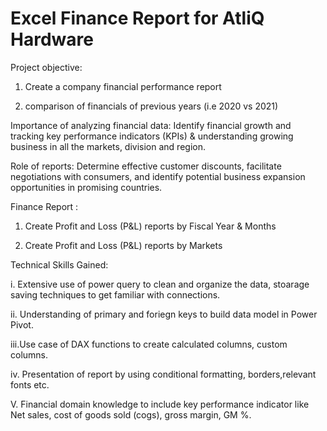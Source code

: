 # Excel Finance Report for AtliQ Hardware
Project objective:

1. Create a company financial performance report

2. comparison of financials of previous years (i.e 2020 vs 2021)

Importance of analyzing financial data: Identify financial growth and tracking key performance indicators (KPIs) & understanding growing business in all the markets, division and region.

Role of reports: Determine effective customer discounts, facilitate negotiations with consumers, and identify potential business expansion opportunities in promising countries.

Finance Report :
1. Create Profit and Loss (P&L) reports by Fiscal Year & Months

2. Create Profit and Loss (P&L) reports by Markets

Technical Skills Gained:

 i.  Extensive use of power query to clean and organize the data, stoarage saving techniques to get familiar with connections.

 ii. Understanding of primary and foriegn keys to build data model in Power Pivot.

 iii.Use case of DAX functions to create calculated columns, custom columns.

 iv. Presentation of report by using conditional formatting, borders,relevant fonts etc.

 V.  Financial domain knowledge to include key performance indicator like Net sales, cost of goods sold (cogs), gross margin, GM %.

